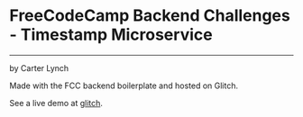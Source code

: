 # FreeCodeCamp Backend Challenges - Timestamp Microservice
---
by Carter Lynch

Made with the FCC backend boilerplate and hosted on Glitch.

See a live demo at [glitch](https://cjl12-timestamp.glitch.me).


